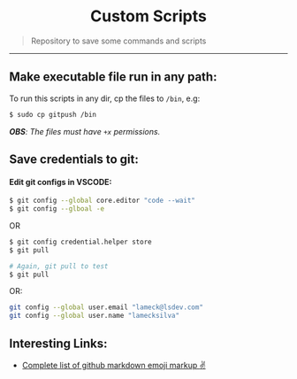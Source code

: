 <p>
  <h1 align="center">Custom Scripts</h1>
</p>

> Repository to save some commands and scripts

---

## Make executable file run in any path:

To run this scripts in any dir, cp the files to `/bin`, e.g:

```sh
$ sudo cp gitpush /bin
```

_**OBS**: The files must have `+x` permissions._

## Save credentials to git:

#### Edit git configs in VSCODE:

```sh
$ git config --global core.editor "code --wait"
$ git config --glboal -e
```

OR

```sh
$ git config credential.helper store
$ git pull

# Again, git pull to test
$ git pull
```

OR:

```sh
git config --global user.email "lameck@lsdev.com"
git config --global user.name "lamecksilva"
```

## Interesting Links:

- [Complete list of github markdown emoji markup :v:](https://gist.github.com/rxaviers/7360908)
